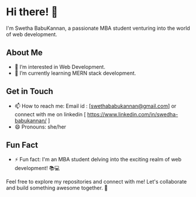 # Hi there! 👋

I'm Swetha BabuKannan, a passionate MBA student venturing into the world of web development.

## About Me

- 👀 I’m interested in Web Development.
- 🌱 I’m currently learning MERN stack development.

## Get in Touch

- 📫 How to reach me: Email id : [swethababukannan@gmail.com] or connect with me on linkedin [ https://www.linkedin.com/in/swedha-babukannan/ ]
- 😄 Pronouns: she/her

## Fun Fact

- ⚡ Fun fact: I'm an MBA student delving into the exciting realm of web development! 📚💻

Feel free to explore my repositories and connect with me! Let's collaborate and build something awesome together. 🚀



<!---
SwethaBabukannan/SwethaBabukannan is a ✨ special ✨ repository because its `README.md` (this file) appears on your GitHub profile.
You can click the Preview link to take a look at your changes.
--->
